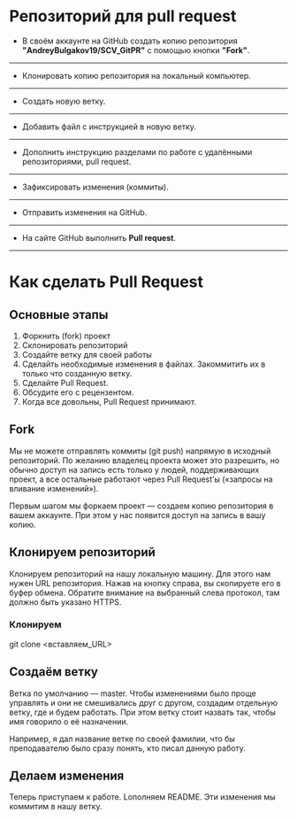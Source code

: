 # Репозиторий для **pull request**
* В своём аккаунте на GitHub создать копию репозитория **"AndreyBulgakov19/SCV_GitPR"** с помощью кнопки **"Fork"**.
---
* Клонировать копию репозитория на локальный компьютер.
---
* Создать новую ветку.
---
* Добавить файл с инструкцией в новую ветку.
---
* Дополнить инструкцию разделами по работе с удалёнными репозиториями, pull request.
---
* Зафиксировать изменения (коммиты).
---
* Отправить изменения на GitHub.
---
* На сайте GitHub выполнить **Pull request**.
---

# Как сделать Pull Request

## Основные этапы

1. Форкнить (fork) проект
2. Склонировать репозиторий
3. Создайте ветку для своей работы
4. Сделайть необходимые изменения в файлах. Закоммитить их в только что созданную ветку.
5. Сделайте Pull Request.
6. Обсудите его с рецензентом.
7. Когда все довольны, Pull Request принимают.

## Fork

Мы не можете отправлять коммиты (git push) напрямую в исходный репозиторий. По желанию владелец проекта может это разрешить, но обычно доступ на запись есть только у людей, поддерживающих проект, а все остальные работают через Pull Request’ы («запросы на вливание изменений»).

Первым шагом мы форкаем проект — создаем копию репозитория в вашем аккаунте. При этом у нас появится доступ на запись в вашу копию.

## Клонируем репозиторий

Клонируем репозиторий на нашу локальную машину. Для этого нам нужен URL репозитория. Нажав на кнопку справа, вы скопируете его в буфер обмена. Обратите внимание на выбранный слева протокол, там должно быть указано HTTPS.

### Клонируем
git clone <вставляем_URL>

## Создаём ветку

Ветка по умолчанию — master. Чтобы изменениями было проще управлять и они не смешивались друг с другом, создадим отдельную ветку, где и будем работать. При этом ветку стоит назвать так, чтобы имя говорило о её назначении.

Например, я дал название ветке по своей фамилии, что бы преподавателю было сразу понять, кто писал данную работу.

## Делаем изменения
Теперь приступаем к работе. Lополняем README.
Эти изменения мы коммитим в нашу ветку.